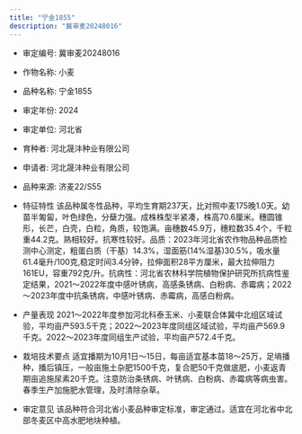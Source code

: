 ```yaml
---
title: "宁金1855"
description: "冀审麦20248016"
---
```

* 审定编号:  冀审麦20248016

*  作物名称:  小麦

*  品种名称:  宁金1855

*  审定年份:  2024

*  审定单位:  河北省

* 育种者:  河北晟沣种业有限公司

*  申请者:  河北晟沣种业有限公司

*  品种来源:  济麦22/S55

*  特征特性
该品种属冬性品种，平均生育期237天，比对照中麦175晚1.0天。幼苗半匍匐，叶色绿色，分蘖力强。成株株型半紧凑，株高70.6厘米。穗圆锥形，长芒，白壳，白粒，角质，较饱满。亩穗数45.9万，穗粒数35.4个，千粒重44.2克。熟相较好。抗寒性较好。品质：2023年河北省农作物品种品质检测中心测定，粗蛋白质（干基）14.3%，湿面筋(14%湿基)30.5%，吸水量61.4毫升/100克,稳定时间3.4分钟，拉伸面积28平方厘米，最大拉伸阻力161EU，容重792克/升。抗病性：河北省农林科学院植物保护研究所抗病性鉴定结果，2021～2022年度中感叶锈病，高感条锈病、白粉病、赤霉病；2022～2023年度中抗条锈病，中感叶锈病、赤霉病，高感白粉病。

*  产量表现
2021～2022年度参加河北科泰玉米、小麦联合体冀中北组区域试验，平均亩产593.5千克；2022～2023年度同组区域试验，平均亩产569.9千克。2022～2023年度同组生产试验，平均亩产572.4千克。

*  栽培技术要点
适宜播期为10月1日～15日，每亩适宜基本苗18～25万，足墒播种，播后镇压，一般亩施土杂肥1500千克，复合肥50千克做底肥，小麦返青期亩追施尿素20千克。注意防治条锈病、叶锈病、白粉病、赤霉病等病虫害。春季生产加施肥水管理，及时清除杂草。

*  审定意见
该品种符合河北省小麦品种审定标准，审定通过。适宜在河北省中北部冬麦区中高水肥地块种植。
